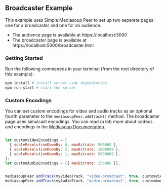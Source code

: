 ## Broadcaster Example

This example uses Simple Mediasoup Peer to set up two separete pages: one for a broadcaster and one for an audience. 

* The audience page is available at https://localhost:5000
* The broadcaster page is available at https://localhost:5000/broadcaster.html

### Getting Started

Run the following commaneds in your terminal (from the root directory of this example):

```bash
npm install # install server-side dependencies
npm run start # start the server
```

### Custom Encodings

You can set custom encodings for video and audio tracks as an optional fourth parameter to the `mediasoupPeer.addTrack()` method. The broadcaster page uses simulcast encodings.  You can read (a lot) more about codecs and encodings in the [Mediasoup Documentation](https://mediasoup.org/documentation/v3/mediasoup/rtp-parameters-and-capabilities).

```js

let customVideoEncodings = [
  { scaleResolutionDownBy: 4, maxBitrate: 500000 },
  { scaleResolutionDownBy: 2, maxBitrate: 1000000 },
  { scaleResolutionDownBy: 1, maxBitrate: 5000000 },
];
let customAudioEncodings = [{ maxBitrate: 256000 }];


mediasoupPeer.addTrack(myVideoTrack, "video-broadcast", true, customVideoEncodings);
mediasoupPeer.addTrack(myAudioTrack, "audio-broadcast", true, customAudioEncodings);

```